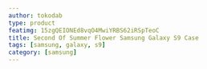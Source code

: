 ```yaml
---
author: tokodab
type: product
featimg: 15zgQEIONEd8vqO4MwiYRBS62iRSpTeoC
title: Second Of Summer Flower Samsung Galaxy S9 Case
tags: [samsung, galaxy, s9]
category: [samsung]
---
```

